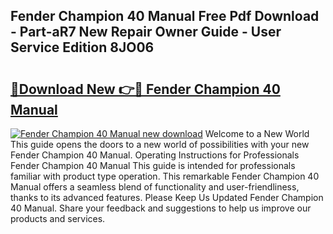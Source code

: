## Fender Champion 40 Manual Free Pdf Download - Part-aR7 New Repair Owner Guide - User Service Edition 8JO06

# <h2><a href="http://bc24261.oget.top/?id=Fender+Champion+40+Manual">🔗Download New 👉🔴 Fender Champion 40 Manual</a></h2>

[![Fender Champion 40 Manual new download](https://i.imgur.com/5g1atiW.png)](http://bc24261.oget.top/?id=Fender+Champion+40+Manual)
Welcome to a New World This guide opens the doors to a new world of possibilities with your new Fender Champion 40 Manual. Operating Instructions for Professionals Fender Champion 40 Manual This guide is intended for professionals familiar with product type operation. This remarkable Fender Champion 40 Manual offers a seamless blend of functionality and user-friendliness, thanks to its advanced features. Please Keep Us Updated Fender Champion 40 Manual. Share your feedback and suggestions to help us improve our products and services.
